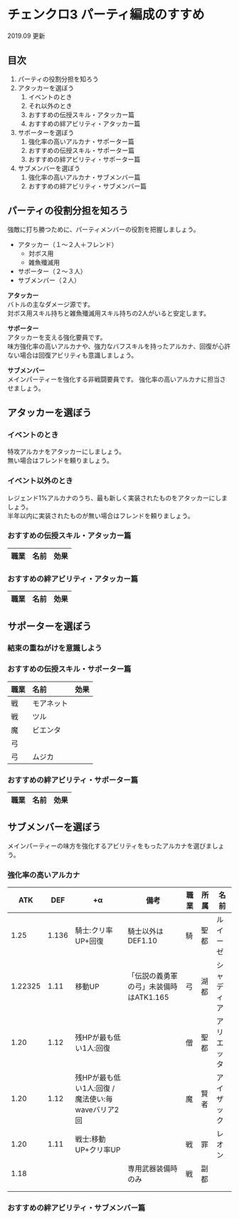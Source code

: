 # チェンクロ3 パーティ編成のすすめ

2019.09 更新

## 目次

1. パーティの役割分担を知ろう
1. アタッカーを選ぼう  
    1. イベントのとき
    1. それ以外のとき
    1. おすすめの伝授スキル・アタッカー篇
    1. おすすめの絆アビリティ・アタッカー篇
1. サポーターを選ぼう
    1. 強化率の高いアルカナ・サポーター篇
    1. おすすめの伝授スキル・サポーター篇
    1. おすすめの絆アビリティ・サポーター篇
1. サブメンバーを選ぼう
    1. 強化率の高いアルカナ・サブメンバー篇
    1. おすすめの絆アビリティ・サブメンバー篇

## パーティの役割分担を知ろう

強敵に打ち勝つために、パーティメンバーの役割を把握しましょう。

- アタッカー（１～２人＋フレンド）
  - 対ボス用
  - 雑魚殲滅用
- サポーター（２～３人）
- サブメンバー（２人）

**アタッカー**  
バトルの主なダメージ源です。  
対ボス用スキル持ちと雑魚殲滅用スキル持ちの2人がいると安定します。

**サポーター**  
アタッカーを支える強化要員です。  
味方強化率の高いアルカナや、強力なバフスキルを持ったアルカナ、回復が心許ない場合は回復アビリティも意識しましょう。

**サブメンバー**  
メインパーティーを強化する非戦闘要員です。
強化率の高いアルカナに担当させましょう。

## アタッカーを選ぼう

### イベントのとき

特攻アルカナをアタッカーにしましょう。  
無い場合はフレンドを頼りましょう。

### イベント以外のとき

レジェンド1%アルカナのうち、最も新しく実装されたものをアタッカーにしましょう。  
半年以内に実装されたものが無い場合はフレンドを頼りましょう。

### おすすめの伝授スキル・アタッカー篇

職業|名前|効果
:--|:--|:--

### おすすめの絆アビリティ・アタッカー篇

職業|名前|効果
:--|:--|:--

## サポーターを選ぼう

### 結束の重ねがけを意識しよう

### おすすめの伝授スキル・サポーター篇

職業|名前|効果
:--|:--|:--
戦|モアネット|
戦|ツル|
魔|ビエンタ|
弓||
弓|ムジカ|

### おすすめの絆アビリティ・サポーター篇

職業|名前|効果
:--|:--|:--

## サブメンバーを選ぼう

メインパーティーの味方を強化するアビリティをもったアルカナを選びましょう。

### 強化率の高いアルカナ

ATK|DEF|+α|備考|職業|所属|名前
---|---|---|---|---|---|---
1.25|1.136|騎士:クリ率UP+回復|騎士以外はDEF1.10|騎|聖都|ルイーゼ
1.22325|1.11|移動UP|「伝説の義勇軍の弓」未装備時はATK1.165|弓|湖都|シャディア
1.20|1.12|残HPが最も低い1人:回復||僧|聖都|アリエッタ
1.20|1.12|残HPが最も低い1人:回復 / 魔法使い:毎waveバリア2回||魔|賢者|アイザック
1.20|1.11|戦士:移動UP+クリ率UP||戦|罪|レオン
1.18|||専用武器装備時のみ|戦|副都|
|||||
|||||

### おすすめの絆アビリティ・サブメンバー篇
